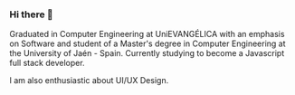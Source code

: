 ### Hi there 👋

Graduated in Computer Engineering at UniEVANGÉLICA with an emphasis on Software and student of a Master's degree in Computer Engineering at the University of Jaén - Spain. Currently studying to become a Javascript full stack developer.

I am also enthusiastic about UI/UX Design.


